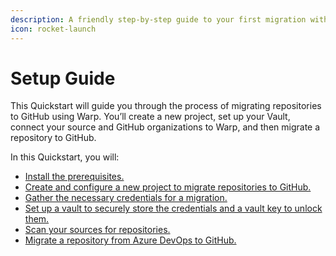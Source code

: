 ```yaml
---
description: A friendly step-by-step guide to your first migration with Warp.
icon: rocket-launch
---
```


# Setup Guide

This Quickstart will guide you through the process of migrating repositories to GitHub using Warp. You’ll create a new project, set up your Vault, connect your source and GitHub organizations to Warp, and then migrate a repository to GitHub.



In this Quickstart, you will:

* [Install the prerequisites.](install-the-prerequisites.md)
* [Create and configure a new project to migrate repositories to GitHub.](set-up-your-project.md)
* [Gather the necessary credentials for a migration.](broken-reference)
* [Set up a vault to securely store the credentials and a vault key to unlock them.](set-up-your-vault.md)
* [Scan your sources for repositories.](scan-your-sources-for-repositories.md)
* [Migrate a repository from Azure DevOps to GitHub.](migrate-a-repository.md)
